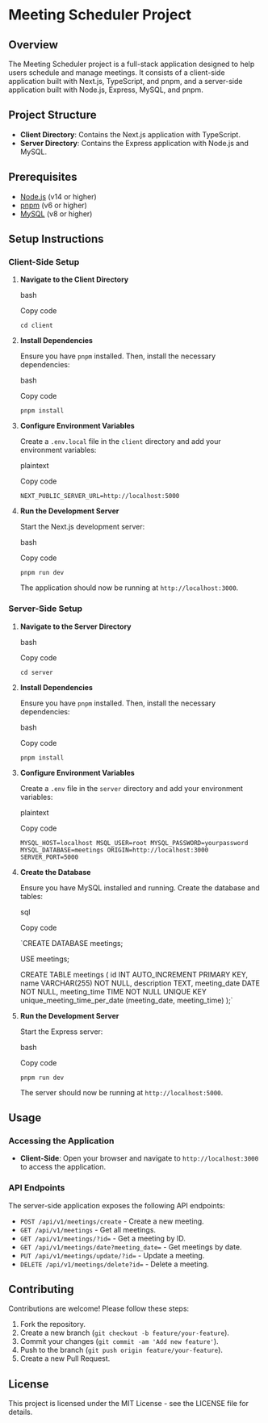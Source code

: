 Meeting Scheduler Project
=========================

Overview
--------

The Meeting Scheduler project is a full-stack application designed to help users schedule and manage meetings. It consists of a client-side application built with Next.js, TypeScript, and pnpm, and a server-side application built with Node.js, Express, MySQL, and pnpm.

Project Structure
-----------------

-   **Client Directory**: Contains the Next.js application with TypeScript.
-   **Server Directory**: Contains the Express application with Node.js and MySQL.

Prerequisites
-------------

-   [Node.js](https://nodejs.org/) (v14 or higher)
-   [pnpm](https://pnpm.io/) (v6 or higher)
-   [MySQL](https://www.mysql.com/) (v8 or higher)

Setup Instructions
------------------

### Client-Side Setup

1.  **Navigate to the Client Directory**

    bash

    Copy code

    `cd client`

2.  **Install Dependencies**

    Ensure you have `pnpm` installed. Then, install the necessary dependencies:

    bash

    Copy code

    `pnpm install`

3.  **Configure Environment Variables**

    Create a `.env.local` file in the `client` directory and add your environment variables:

    plaintext

    Copy code

    `NEXT_PUBLIC_SERVER_URL=http://localhost:5000`

4.  **Run the Development Server**

    Start the Next.js development server:

    bash

    Copy code

    `pnpm run dev`

    The application should now be running at `http://localhost:3000`.

### Server-Side Setup

1.  **Navigate to the Server Directory**

    bash

    Copy code

    `cd server`

2.  **Install Dependencies**

    Ensure you have `pnpm` installed. Then, install the necessary dependencies:

    bash

    Copy code

    `pnpm install`

3.  **Configure Environment Variables**

    Create a `.env` file in the `server` directory and add your environment variables:

    plaintext

    Copy code

    `MYSQL_HOST=localhost
   MSQL_USER=root
    MYSQL_PASSWORD=yourpassword
    MYSQL_DATABASE=meetings
    ORIGIN=http://localhost:3000
    SERVER_PORT=5000`

5.  **Create the Database**

    Ensure you have MySQL installed and running. Create the database and tables:

    sql

    Copy code

    `CREATE DATABASE meetings;

    USE meetings;

    CREATE TABLE meetings (
      id INT AUTO_INCREMENT PRIMARY KEY,
      name VARCHAR(255) NOT NULL,
      description TEXT,
      meeting_date DATE NOT NULL,
      meeting_time TIME NOT NULL
      UNIQUE KEY unique_meeting_time_per_date (meeting_date, meeting_time)
    );`

7.  **Run the Development Server**

    Start the Express server:

    bash

    Copy code

    `pnpm run dev`

    The server should now be running at `http://localhost:5000`.

Usage
-----

### Accessing the Application

-   **Client-Side**: Open your browser and navigate to `http://localhost:3000` to access the application.

### API Endpoints

The server-side application exposes the following API endpoints:

-   `POST /api/v1/meetings/create` - Create a new meeting.
-   `GET /api/v1/meetings` - Get all meetings.
-   `GET /api/v1/meetings/?id=` - Get a meeting by ID.
-   `GET /api/v1/meetings/date?meeting_date=` - Get meetings by date.
-   `PUT /api/v1/meetings/update/?id=` - Update a meeting.
-   `DELETE /api/v1/meetings/delete?id=` - Delete a meeting.

Contributing
------------

Contributions are welcome! Please follow these steps:

1.  Fork the repository.
2.  Create a new branch (`git checkout -b feature/your-feature`).
3.  Commit your changes (`git commit -am 'Add new feature'`).
4.  Push to the branch (`git push origin feature/your-feature`).
5.  Create a new Pull Request.

License
-------

This project is licensed under the MIT License - see the LICENSE file for details.

